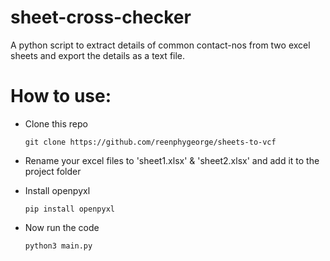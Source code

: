 # sheet-cross-checker
A python script to extract details of common contact-nos from two excel sheets and export the details as a text file.

# How to use:
* Clone this repo

      git clone https://github.com/reenphygeorge/sheets-to-vcf
* Rename your excel files to 'sheet1.xlsx' & 'sheet2.xlsx' and add it to the project folder
* Install openpyxl

      pip install openpyxl
* Now run the code

      python3 main.py
